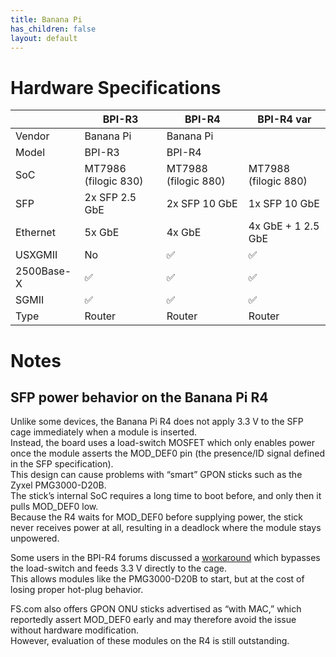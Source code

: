 ```yaml
---
title: Banana Pi
has_children: false
layout: default
---
```


# Hardware Specifications

|              | BPI-R3               | BPI-R4               | BPI-R4 var           |
| ------------ | -------------------- | -------------------- | -------------------- |
| Vendor       | Banana Pi            | Banana Pi            |                      |
| Model        | BPI-R3               | BPI-R4               |                      |
| SoC          | MT7986 (filogic 830) | MT7988 (filogic 880) | MT7988 (filogic 880) |
| SFP          | 2x SFP 2.5 GbE       | 2x SFP 10 GbE        | 1x SFP 10 GbE        |
| Ethernet     | 5x GbE               | 4x GbE               | 4x GbE + 1 2.5 GbE   |
| USXGMII      | No                   | ✅                   | ✅                   |
| 2500Base-X   | ✅                   | ✅                   | ✅                   |
| SGMII        | ✅                   | ✅                   | ✅                   |
| Type         | Router               | Router               | Router               |

# Notes
## SFP power behavior on the Banana Pi R4  
Unlike some devices, the Banana Pi R4 does not apply 3.3 V to the SFP cage immediately when a module is inserted.  
Instead, the board uses a load-switch MOSFET which only enables power once the module asserts the MOD_DEF0 pin (the presence/ID signal defined in the SFP specification).  
This design can cause problems with “smart” GPON sticks such as the Zyxel PMG3000-D20B.  
The stick’s internal SoC requires a long time to boot before, and only then it pulls MOD_DEF0 low.  
Because the R4 waits for MOD_DEF0 before supplying power, the stick never receives power at all, resulting in a deadlock where the module stays unpowered.
  
Some users in the BPI-R4 forums discussed a [workaround](https://forum.banana-pi.org/t/bpi-r4-zyxel-pmg3000-d20b-sfp-module-not-detected/18413/2) which bypasses the load-switch and feeds 3.3 V directly to the cage.  
This allows modules like the PMG3000-D20B to start, but at the cost of losing proper hot-plug behavior.  
  
FS.com also offers GPON ONU sticks advertised as “with MAC,” which reportedly assert MOD_DEF0 early and may therefore avoid the issue without hardware modification.  
However, evaluation of these modules on the R4 is still outstanding.

